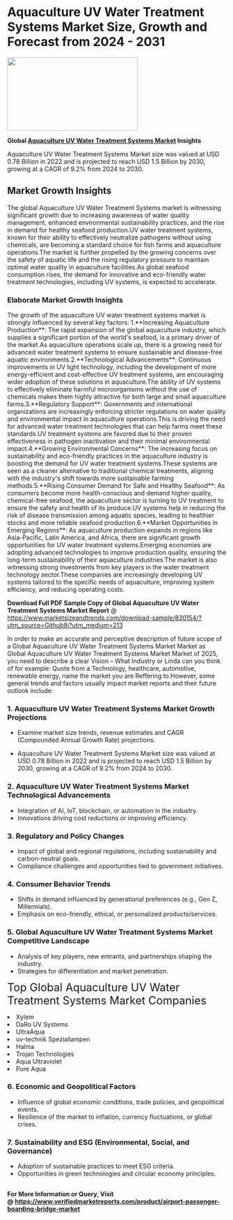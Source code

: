 <H1>Aquaculture UV Water Treatment Systems Market Size, Growth and Forecast from 2024 - 2031</H1><img class="aligncenter size-medium wp-image-584254" src="https://thirdeyenews.in/wp-content/uploads/2024/09/Global-Market-Research-300x168.jpeg" alt="" width="300" height="168" /><p><strong>Global&nbsp;<a href="https://www.marketsizeandtrends.com/download-sample/830154/?utm_source=Github8j?utm_medium=213">Aquaculture UV Water Treatment Systems Market</a> Insights</strong></p><p>Aquaculture UV Water Treatment Systems Market size was valued at USD 0.78 Billion in 2022 and is projected to reach USD 1.5 Billion by 2030, growing at a CAGR of 9.2% from 2024 to 2030.</p><p><h2>Market Growth Insights</h2> The global Aquaculture UV Water Treatment Systems market is witnessing significant growth due to increasing awareness of water quality management, enhanced environmental sustainability practices, and the rise in demand for healthy seafood production.UV water treatment systems, known for their ability to effectively neutralize pathogens without using chemicals, are becoming a standard choice for fish farms and aquaculture operations.The market is further propelled by the growing concerns over the safety of aquatic life and the rising regulatory pressure to maintain optimal water quality in aquaculture facilities.As global seafood consumption rises, the demand for innovative and eco-friendly water treatment technologies, including UV systems, is expected to accelerate. <h3>Elaborate Market Growth Insights</h3> The growth of the aquaculture UV water treatment systems market is strongly influenced by several key factors: 1.**Increasing Aquaculture Production**: The rapid expansion of the global aquaculture industry, which supplies a significant portion of the world's seafood, is a primary driver of the market.As aquaculture operations scale up, there is a growing need for advanced water treatment systems to ensure sustainable and disease-free aquatic environments.2.**Technological Advancements**: Continuous improvements in UV light technology, including the development of more energy-efficient and cost-effective UV treatment systems, are encouraging wider adoption of these solutions in aquaculture.The ability of UV systems to effectively eliminate harmful microorganisms without the use of chemicals makes them highly attractive for both large and small aquaculture farms.3.**Regulatory Support**: Governments and international organizations are increasingly enforcing stricter regulations on water quality and environmental impact in aquaculture operations.This is driving the need for advanced water treatment technologies that can help farms meet these standards.UV treatment systems are favored due to their proven effectiveness in pathogen inactivation and their minimal environmental impact.4.**Growing Environmental Concerns**: The increasing focus on sustainability and eco-friendly practices in the aquaculture industry is boosting the demand for UV water treatment systems.These systems are seen as a cleaner alternative to traditional chemical treatments, aligning with the industry's shift towards more sustainable farming methods.5.**Rising Consumer Demand for Safe and Healthy Seafood**: As consumers become more health-conscious and demand higher quality, chemical-free seafood, the aquaculture sector is turning to UV treatment to ensure the safety and health of its produce.UV systems help in reducing the risk of disease transmission among aquatic species, leading to healthier stocks and more reliable seafood production.6.**Market Opportunities in Emerging Regions**: As aquaculture production expands in regions like Asia-Pacific, Latin America, and Africa, there are significant growth opportunities for UV water treatment systems.Emerging economies are adopting advanced technologies to improve production quality, ensuring the long-term sustainability of their aquaculture industries.The market is also witnessing strong investments from key players in the water treatment technology sector.These companies are increasingly developing UV systems tailored to the specific needs of aquaculture, improving system efficiency, and reducing operating costs.</p><p><span class=""><strong>Download Full PDF Sample Copy of Global Aquaculture UV Water Treatment Systems Market Report</strong> @ <a href="https://www.marketsizeandtrends.com/download-sample/830154/?utm_source=Github8j?utm_medium=213" target="_blank">https://www.marketsizeandtrends.com/download-sample/830154/?utm_source=Github8j?utm_medium=213</a></span></p><p>In order to make an accurate and perceptive description of future scope of a Global&nbsp;Aquaculture UV Water Treatment Systems Market Market as Global&nbsp;Aquaculture UV Water Treatment Systems Market Market of 2025, you need to describe a clear Vision &ndash; What Industry or Linda can you think of for example: Quote from a Technology, healthcare, automotive, renewable energy, name the market you are Reffering to.However, some general trends and factors usually impact market reports and their future outlook include:</p><h3>1.&nbsp;<strong>Aquaculture UV Water Treatment Systems Market Growth Projections</strong></h3><ul><li>Examine market size trends, revenue estimates and CAGR (Compounded Annual Growth Rate) projections.</li><li><p>Aquaculture UV Water Treatment Systems Market size was valued at USD 0.78 Billion in 2022 and is projected to reach USD 1.5 Billion by 2030, growing at a CAGR of 9.2% from 2024 to 2030.</p></li></ul><h3>2.&nbsp;<strong>Aquaculture UV Water Treatment Systems Market Technological Advancements</strong></h3><ul><li>Integration of AI, IoT, blockchain, or automation in the industry.</li><li>Innovations driving cost reductions or improving efficiency.</li></ul><h3>3.&nbsp;<strong>Regulatory and Policy Changes</strong></h3><ul><li>Impact of global and regional regulations, including sustainability and carbon-neutral goals.</li><li>Compliance challenges and opportunities tied to government initiatives.</li></ul><h3>4.&nbsp;<strong>Consumer Behavior Trends</strong></h3><ul><li>Shifts in demand influenced by generational preferences (e.g., Gen Z, Millennials).</li><li>Emphasis on eco-friendly, ethical, or personalized products/services.</li></ul><h3>5.&nbsp;<strong>Global Aquaculture UV Water Treatment Systems Market Competitive Landscape</strong></h3><ul><li>Analysis of key players, new entrants, and partnerships shaping the industry.</li><li>Strategies for differentiation and market penetration.</li></ul><p data-pm-slice="1 1 []"><span style="color: inherit; font-family: inherit; font-size: 25px;">Top Global Aquaculture UV Water Treatment Systems Market Companies</span></p><div class="" data-test-id=""><p><li>Xylem</li><li> DaRo UV Systems</li><li> UltraAqua</li><li> uv-technik Speziallampen</li><li> Halma</li><li> Trojan Technologies</li><li> Aqua Ultraviolet</li><li> Pure Aqua</li></p></div><h3>6.&nbsp;<strong>Economic and Geopolitical Factors</strong></h3><ul><li>Influence of global economic conditions, trade policies, and geopolitical events.</li><li>Resilience of the market to inflation, currency fluctuations, or global crises.</li></ul><h3>7.&nbsp;<strong>Sustainability and ESG (Environmental, Social, and Governance)</strong></h3><ul><li>Adoption of sustainable practices to meet ESG criteria.</li><li>Opportunities in green technologies and circular economy principles.</li></ul><h2><strong style="font-size: 14px;">For More Information or Query, Visit @&nbsp;</strong><a style="background-color: #ffffff; font-size: 14px;" href="https://www.marketsizeandtrends.com/report/aquaculture-uv-water-treatment-systems-market/" target="_blank">https://www.verifiedmarketreports.com/product/airport-passenger-boarding-bridge-market</a></h2>